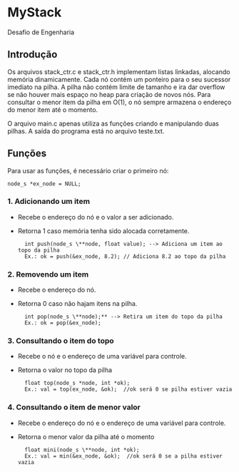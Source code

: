 # MyStack
Desafio de Engenharia

## Introdução

Os arquivos stack_ctr.c e stack_ctr.h implementam listas linkadas, alocando memória dinamicamente. Cada nó contém um ponteiro para o seu sucessor imediato na pilha. A pilha não contém limite de tamanho e ira dar overflow se não houver mais espaço no heap para criação de novos nós. 
Para consultar o menor item da pilha em O(1), o nó sempre armazena o endereço do menor item até o momento.

O arquivo main.c apenas utiliza as funções criando e manipulando duas pilhas. A saída do programa está no arquivo teste.txt.

## Funções 

Para usar as funções, é necessário criar o primeiro nó:

    node_s *ex_node = NULL;

### 1. Adicionando um item

+ Recebe o endereço do nó e o valor a ser adicionado.
+ Retorna 1 caso memória tenha sido alocada corretamente.

        int push(node_s \**node, float value); --> Adiciona um item ao topo da pilha
        Ex.: ok = push(&ex_node, 8.2); // Adiciona 8.2 ao topo da pilha 
        
### 2. Removendo um item

+ Recebe o endereço do nó.
+ Retorna 0 caso não hajam itens na pilha.

        int pop(node_s \**node);** --> Retira um item do topo da pilha
        Ex.: ok = pop(&ex_node); 


### 3. Consultando o item do topo 
 
+ Recebe o nó e o endereço de uma variável para controle.
+ Retorna o valor no topo da pilha

        float top(node_s *node, int *ok);
        Ex.: val = top(ex_node, &ok);  //ok será 0 se pilha estiver vazia



### 4. Consultando o item de menor valor

+ Recebe o endereço do nó e o endereço de uma variável para controle.
+ Retorna o menor valor da pilha até o momento

        float mini(node_s \**node, int *ok);    
        Ex.: val = min(&ex_node, &ok);  //ok será 0 se a pilha estiver vazia




